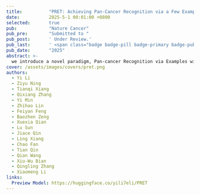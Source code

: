 ```yaml
---
title:          "PRET: Achieving Pan-Cancer Recognition via a Few Examples Without Training"
date:           2025-5-1 00:01:00 +0800
selected:       true
pub:            "Nature Cancer"
pub_pre:        "Submitted to "
pub_post:       ' Under Review.'
pub_last:       ' <span class="badge badge-pill badge-primary badge-publication">WSI Analysis</span>'
pub_date:       "2025"
abstract: >-
  we introduce a novel paradigm, Pan-cancer Recognition via Examples without Training (PRET). The proposed PRET learns from a few examples during the inference phase without model fine-tuning, offering a flexible, scalable, and effective solution to recognize cancers across diverse organs, hospitals, and tasks using a single model only. Through extensive evaluations across international hospitals and diverse benchmarks, our method outperforms existing approaches across 20 tasks, achieving performances over 97% on 15 benchmarks at a maximum improvement of 36.76%.
cover: /assets/images/covers/pret.png
authors:
  - Yi Li
  - Ziyu Ning
  - Tianqi Xiang
  - Qixiang Zhang
  - Yi Min
  - Zhihao Lin
  - Feiyan Feng
  - Baozhen Zeng
  - Xuexia Qian
  - Lu Sun
  - Jiace Qin
  - Ling Xiang
  - Chao Fan
  - Tian Qin
  - Qian Wang
  - Xiu-Wu Bian
  - Qingling Zhang
  - Xiaomeng Li
links:
  Preview Model: https://huggingface.co/yili7eli/PRET
---
```

